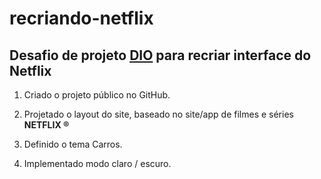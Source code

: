 # recriando-netflix

## Desafio de projeto [DIO](https://www.dio.me/) para recriar interface do Netflix

1. Criado o projeto público no GitHub.

2. Projetado o layout do site, baseado no site/app de filmes e séries **NETFLIX ®**

3. Definido o tema Carros.

4. Implementado modo claro / escuro.